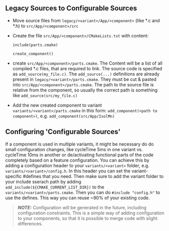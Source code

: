 ## Legacy Sources to Configurable Sources

- Move source files from `legacy/<variant>/App/<component>` (like *.c and *.h) to `src/App/<component>/src`
- Create the file `src/App/<component>/CMakeLists.txt` with content:

    ```
    include(parts.cmake)

    create_component()
    ```

- create `src/App/<component>/parts.cmake`. The Content will be a list of all compiled *.c files, that are required to link. The source code is specified as `add_source(my_file.c)`. The `add_source(...)` definitions are already present in `legacy/<variant>/parts.cmake`. They must be cut & pasted into `src/App/<component>/parts.cmake`. The path to the source file is relative from the component, so usually the correct path is something like `add_source(src/my_file.c)`
- Add the new created component to variant `variants/<variant>/parts.cmake` in this form: `add_component(<path to component>)`, e.g. `add_component(src/App/IsolMn)`

## Configuring 'Configurable Sources'

If a component is used in multiple variants, it might be necessary do do small configuration changes, like cycleTime 5ms in one variant vs. cycleTime 10ms in another or de/activating functional parts of the code completely based on a feature configuration. You can achieve this by adding a configuration header to your `variants/<variant>` folder, e.g. `variants/<variant>/config.h`. In this header you can set the variant-specific #defines that you need. Then make sure to add the variant folder to your include sserach path by adding `add_include(${CMAKE_CURRENT_LIST_DIR})` to the `variants/<variant>/parts.cmake`. Then you can do `#include "config.h"` to use the defines. This way you can reuse ~90% of your existing code.

> **_NOTE:_** Configuration will be generated in the future, including configuration constraints. This is a simple way of adding configuration to your components, so that it is possible to merge code with slight differences.